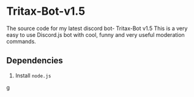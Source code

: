 # Tritax-Bot-v1.5
The source code for my latest discord bot- Tritax-Bot v1.5
This is a very easy to use Discord.js bot with cool, funny and very useful moderation commands.<br>
## Dependencies
1. Install ```node.js```

g
